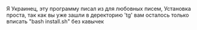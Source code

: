 Я Украинец, эту программу писал из для любовных писем, 
Установка проста, так как вы уже зашли в деректорию 'tg' вам осталось только вписать "bash install.sh" без кавычек 
